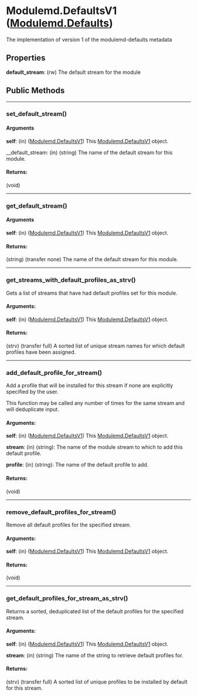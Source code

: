# Modulemd.DefaultsV1 ([Modulemd.Defaults](Modulemd.Defaults.md))
The implementation of version 1 of the modulemd-defaults metadata

## Properties
__default_stream__: (rw) The default stream for the module

## Public Methods

---
### set_default_stream()
#### Arguments
__self__: (in) ([Modulemd.DefaultsV1](Modulemd.DefaultsV1.md)) This [Modulemd.DefaultsV1](Modulemd.DefaultsV1.md) object.

__default_stream: (in) (string) The name of the default stream for this module.

#### Returns:
(void)

---
### get_default_stream()
#### Arguments
__self__: (in) ([Modulemd.DefaultsV1](Modulemd.DefaultsV1.md)) This [Modulemd.DefaultsV1](Modulemd.DefaultsV1.md) object.

#### Returns:
(string) (transfer none) The name of the default stream for this module.

---
### get_streams_with_default_profiles_as_strv()
Gets a list of streams that have had default profiles set for this module.

#### Arguments:
__self__: (in) ([Modulemd.DefaultsV1](Modulemd.DefaultsV1.md)) This [Modulemd.DefaultsV1](Modulemd.DefaultsV1.md) object.

#### Returns:
(strv) (transfer full) A sorted list of unique stream names for which default profiles have been assigned.

---
### add_default_profile_for_stream()
Add a profile that will be installed for this stream if none are explicitly specified by the user.

This function may be called any number of times for the same stream and will deduplicate input.

#### Arguments:
__self__: (in) ([Modulemd.DefaultsV1](Modulemd.DefaultsV1.md)) This [Modulemd.DefaultsV1](Modulemd.DefaultsV1.md) object.

__stream__: (in) (string): The name of the module stream to which to add this default profile.

__profile__: (in) (string): The name of the default profile to add.

#### Returns:
(void)

---
### remove_default_profiles_for_stream()
Remove all default profiles for the specified stream.

#### Arguments:
__self__: (in) ([Modulemd.DefaultsV1](Modulemd.DefaultsV1.md)) This [Modulemd.DefaultsV1](Modulemd.DefaultsV1.md) object.

#### Returns:
(void)

---
### get_default_profiles_for_stream_as_strv()
Returns a sorted, deduplicated list of the default profiles for the specified stream.

#### Arguments:
__self__: (in) ([Modulemd.DefaultsV1](Modulemd.DefaultsV1.md)) This [Modulemd.DefaultsV1](Modulemd.DefaultsV1.md) object.

__stream__: (in) (string) The name of the string to retrieve default profiles for.

#### Returns:
(strv) (transfer full) A sorted list of unique profiles to be installed by default for this stream.

